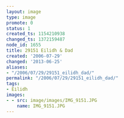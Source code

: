 ```yaml
---
layout: image
type: image
promote: 0
status: 1
created_ts: 1154210938
changed_ts: 1372159487
node_id: 1655
title: 29151 Eilidh & Dad
created: '2006-07-29'
changed: '2013-06-25'
aliases:
- "/2006/07/29/29151_eilidh_dad/"
permalink: "/2006/07/29/29151_eilidh_dad/"
tags:
- Eilidh
images:
- - src: image/images/IMG_9151.JPG
    name: IMG_9151.JPG
---
```



